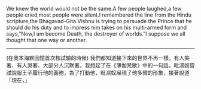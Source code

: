 We knew the world would not be the same.A few people laughed,a few people cried,most people were silent.I remembered the line from the Hindu scripture,the Bhagavad-Gita.Vishnu is trying to persuade the Prince that he should do his duty and to impress him takes on his multi-armed form and says,"Now,I am become Death, the destroyer of worlds."I suppose we all thought that one way or another.
- - - 
(在奧本海默回憶首次核試驗的時候)
我們都知道接下來的世界不再一樣，有人笑著、有人哭著、大部分人沉默著。我想起了在《薄伽梵歌》中的一句話，毗濕奴嘗試說服王子履行他的義務，為了打動他，毗濕奴展現了他多臂的形象，接著說道「現在，」